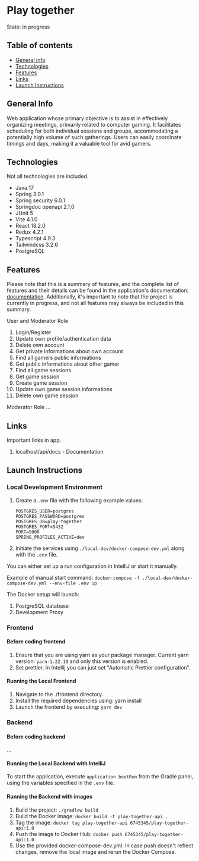 # Play together
State: in progress

## Table of contents
* [General info](#general-info)
* [Technologies](#technologies)
* [Features](#features)
* [Links](#Links)
* [Launch Instructions](#Launch-Instructions)

## General Info
Web application whose primary objective is to assist in effectively organizing meetings, primarily related to computer gaming. It facilitates scheduling for both individual sessions and groups, accommodating a potentially high volume of such gatherings. Users can easily coordinate timings and days, making it a valuable tool for avid gamers.

## Technologies
Not all technologies are included.
* Java 17
* Spring 3.0.1
* Spring security 6.0.1
* Springdoc openapi 2.1.0
* JUnit 5
* Vite 4.1.0
* React 18.2.0
* Redux 4.2.1
* Typescript 4.9.3
* Tailwindcss 3.2.6
* PostgreSQL

## Features
Please note that this is a summary of features, and the complete list of features and their details can be found in the application's documentation: [documentation](#Links).
Additionally, it's important to note that the project is currently in progress, and not all features may always be included in this summary.

User and Moderator Role
1. Login/Register
2. Update own profile/authentication data
3. Delete own account
4. Get private informations about own account
5. Find all gamers public informations
6. Get public informations about other gamer 
7. Find all game sessions 
8. Get game session 
9. Create game session 
10. Update own game session informations 
11. Delete own game session

Moderator Role
...

## Links
Important links in app.
1. localhost/api/docs - Documentation

## Launch Instructions
### Local Development Environment
1. Create a `.env` file with the following example values:
    ```
    POSTGRES_USER=postgres
    POSTGRES_PASSWORD=postgres
    POSTGRES_DB=play-together
    POSTGRES_PORT=5432
    PORT=5000
    SPRING_PROFILES_ACTIVE=dev
    ```
2. Initiate the services using `./local-dev/docker-compose-dev.yml` along with the `.env` file.
   
You can either set up a run configuration in IntelliJ or start it manually. 

Example of manual start command: `docker-compose -f ./local-dev/docker-compose-dev.yml --env-file .env up` 

The Docker setup will launch:
   1. PostgreSQL database
   2. Development Proxy

### Frontend
#### Before coding frontend
1. Ensure that you are using yarn as your package manager. Current yarn version: `yarn-1.22.19` and only this version is enabled.
2. Set prettier. In Intellij you can just set "Automatic Prettier configuration".
   
#### Running the Local Frontend
1. Navigate to the ./frontend directory.
2. Install the required dependencies using: yarn install
3. Launch the frontend by executing: `yarn dev`

### Backend
#### Before coding backend
...
   
#### Running the Local Backend with IntelliJ
To start the application, execute `application bootRun` from the Gradle panel, using the variables specified in the `.env` file.

#### Running the Backend with images
1. Build the project: `./gradlew build`
2. Build the Docker image: `docker build -t play-together-api .`
3. Tag the image: `docker tag play-together-api 6745345/play-together-api:1.0`
4. Push the image to Docker Hub: `docker push 6745345/play-together-api:1.0`
5. Use the provided docker-compose-dev.yml.
In case push doesn't reflect changes, remove the local image and rerun the Docker Compose.
